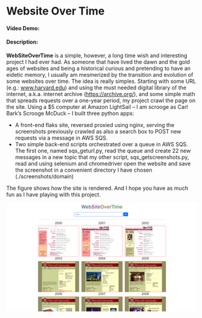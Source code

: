 # Website Over Time

#### Video Demo:  <URL HERE>

#### Description:
  
**WebSiteOverTime** is a simple, however, a long time wish and interesting project I had ever had. As someone that have lived the dawn and the gold ages of websites and being a historical curious and pretending to have an eidetic memory, I usually am mesmerized by the transition and evolution of some websites over time.
The idea is really simples. Starting with some URL (e.g.: www.harvard.edu) and using the must needed digital library of the internet, a.k.a. internet archive (https://archive.org/), and some simple math that spreads requests over a one-year period, my project crawl the page on the site.
Using a $5 computer at Amazon LightSail – I am scrooge as Carl Bark’s Scrooge McDuck – I built three python apps: 
-	A front-end flaks site, reversed proxied using nginx, serving the screenshots previously crawled as also a search box to POST new requests via a message in AWS SQS.
-	Two simple back-end scripts orchestrated over a queue in AWS SQS. The first one, named sqs_geturl.py, read the queue and create 22 new messages in a new topic that my other script, sqs_getscreenshots.py, read and using selenium and chromedriver open the website and save the screenshot in a convenient directory I have chosen (./screenshots/domain)
  
The figure shows how the site is rendered. And I hope you have as much fun as I have playing with this project.
  
![image](websiteovertime-harvard.png)
